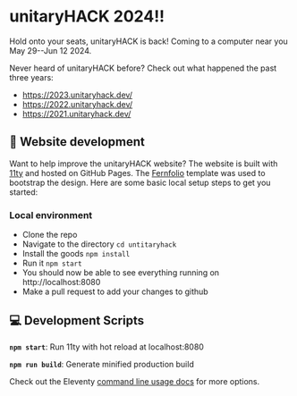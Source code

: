 # unitaryHACK 2024!!

Hold onto your seats, unitaryHACK is back!
Coming to a computer near you May 29--Jun 12 2024.

Never heard of unitaryHACK before?
Check out what happened the past three years:

- <a href="https://2023.unitaryhack.dev/">https://2023.unitaryhack.dev/</a>
- <a href="https://2022.unitaryhack.dev/">https://2022.unitaryhack.dev/</a>
- <a href="https://2021.unitaryhack.dev/">https://2021.unitaryhack.dev/</a>

## 🚀 Website development

Want to help improve the unitaryHACK website?
The website is built with [11ty](https://www.11ty.dev/) and hosted on GitHub Pages.
The [Fernfolio](https://fernfolio.netlify.app/) template was used to bootstrap the design.
Here are some basic local setup steps to get you started:

### Local environment

- Clone the repo
- Navigate to the directory `cd untitaryhack`
- Install the goods `npm install`
- Run it `npm start`
- You should now be able to see everything running on http://localhost:8080
- Make a pull request to add your changes to github

## 💻 Development Scripts

**`npm start`**: Run 11ty with hot reload at localhost:8080

**`npm run build`**: Generate minified production build

Check out the Eleventy [command line usage docs](https://www.11ty.dev/docs/usage/) for more options.
